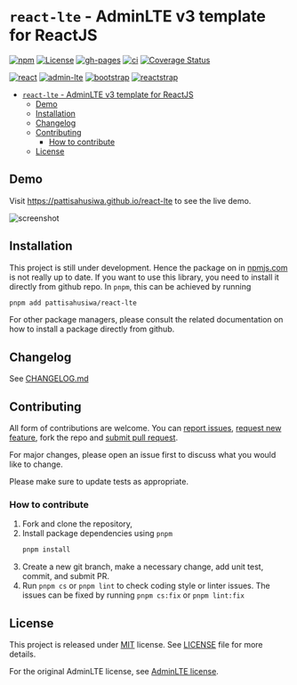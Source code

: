 # `react-lte` - AdminLTE v3 template for ReactJS

[![npm](https://img.shields.io/npm/v/react-lte)](https://www.npmjs.com/package/react-lte)
[![License](https://img.shields.io/github/license/pattisahusiwa/react-lte)](https://github.com/pattisahusiwa/react-lte/blob/master/LICENSE)
[![gh-pages](https://github.com/pattisahusiwa/react-lte/workflows/gh-pages/badge.svg)](https://github.com/pattisahusiwa/react-lte/actions?query=workflow%3Agh-pages)
[![ci](https://github.com/pattisahusiwa/react-lte/workflows/ci/badge.svg)](https://github.com/pattisahusiwa/react-lte/actions?query=workflow%3Aci)
[![Coverage Status](https://coveralls.io/repos/github/pattisahusiwa/react-lte/badge.svg?branch=master&service=github)](https://coveralls.io/github/pattisahusiwa/react-lte?branch=master&service=github)

[![react](https://img.shields.io/npm/dependency-version/react-lte/react)](https://www.npmjs.com/package/react-lte)
[![admin-lte](https://img.shields.io/npm/dependency-version/react-lte/admin-lte)](https://www.npmjs.com/package/react-lte)
[![bootstrap](https://img.shields.io/npm/dependency-version/react-lte/bootstrap)](https://www.npmjs.com/package/react-lte)
[![reactstrap](https://img.shields.io/npm/dependency-version/react-lte/reactstrap)](https://www.npmjs.com/package/react-lte)

- [`react-lte` - AdminLTE v3 template for ReactJS](#react-lte---adminlte-v3-template-for-reactjs)
  - [Demo](#demo)
  - [Installation](#installation)
  - [Changelog](#changelog)
  - [Contributing](#contributing)
    - [How to contribute](#how-to-contribute)
  - [License](#license)

## Demo

Visit https://pattisahusiwa.github.io/react-lte to see the live demo.

![screenshot](./screenshot.png)

## Installation

This project is still under development. Hence the package on in [npmjs.com](https://www.npmjs.com/package/react-lte) is not really up to date. If you want to use this library, you need to install it directly from github repo. In `pnpm`, this can be achieved by running
```bash
pnpm add pattisahusiwa/react-lte
```

For other package managers, please consult the related documentation on how to install a package directly from github.

## Changelog

See [CHANGELOG.md](./CHANGELOG.md)

## Contributing

All form of contributions are welcome. You can [report issues](https://github.com/pattisahusiwa/react-lte/issues), [request new feature](https://github.com/pattisahusiwa/react-lte/issues), fork the repo and [submit pull request](https://github.com/pattisahusiwa/react-lte/pulls).

For major changes, please open an issue first to discuss what you would like to change.

Please make sure to update tests as appropriate.

### How to contribute

1. Fork and clone the repository,
2. Install package dependencies using `pnpm`
   ```bash
   pnpm install
   ```
3. Create a new git branch, make a necessary change, add unit test, commit, and submit PR.
4. Run `pnpm cs` or `pnpm lint` to check coding style or linter issues. The issues can be fixed by running `pnpm cs:fix` or `pnpm lint:fix`

## License

This project is released under [MIT](https://opensource.org/licenses/MIT) license.
See [LICENSE](./LICENSE) file for more details.

For the original AdminLTE license, see [AdminLTE license](https://github.com/ColorlibHQ/AdminLTE/blob/master/LICENSE).
